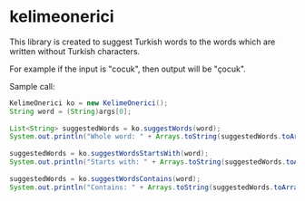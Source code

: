 # kelimeonerici

This library is created to suggest Turkish words to the words which are written without Turkish characters.

For example if the input is "cocuk", then output will be "çocuk".

Sample call:

```java
KelimeOnerici ko = new KelimeOnerici();
String word = (String)args[0];
		
List<String> suggestedWords = ko.suggestWords(word);
System.out.println("Whole word: " + Arrays.toString(suggestedWords.toArray()));
		
suggestedWords = ko.suggestWordsStartsWith(word);
System.out.println("Starts with: " + Arrays.toString(suggestedWords.toArray()));
		
suggestedWords = ko.suggestWordsContains(word);
System.out.println("Contains: " + Arrays.toString(suggestedWords.toArray()));
```
